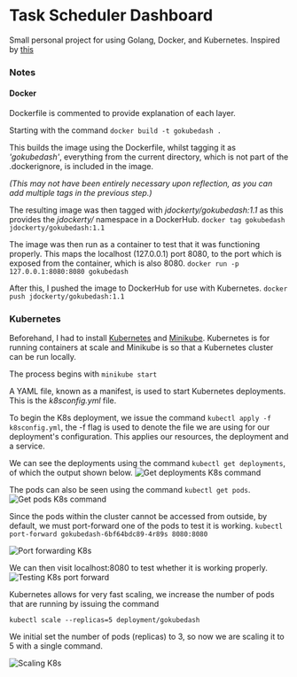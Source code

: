 # Task Scheduler Dashboard

Small personal project for using Golang, Docker, and Kubernetes. Inspired by [this](https://www.callicoder.com/deploy-containerized-go-app-kubernetes/)

### Notes

#### Docker

Dockerfile is commented to provide explanation of each layer.

Starting with the command `docker build -t gokubedash .`  

This builds the image using the Dockerfile, whilst tagging it as _'gokubedash'_, everything from the current directory, which is not part of the .dockerignore, is included in the image.

_(This may not have been entirely necessary upon reflection, as you can add multiple tags in the previous step.)_  


The resulting image was then tagged with _jdockerty/gokubedash:1.1_ as this provides the _jdockerty/_ namespace in a DockerHub. `docker tag gokubedash jdockerty/gokubedash:1.1`  


The image was then run as a container to test that it was functioning properly. This maps the localhost (127.0.0.1) port 8080, to the port which is exposed from the container, which is also 8080. `docker run -p 127.0.0.1:8080:8080 gokubedash`

After this, I pushed the image to DockerHub for use with Kubernetes. `docker push jdockerty/gokubedash:1.1`

### Kubernetes
Beforehand, I had to install [Kubernetes](https://kubernetes.io/docs/tasks/tools/install-kubectl/) and [Minikube](https://kubernetes.io/docs/tasks/tools/install-minikube/). Kubernetes is for running containers at scale and Minikube is so that a Kubernetes cluster can be run locally.

The process begins with `minikube start`

A YAML file, known as a manifest, is used to start Kubernetes deployments. This is the _k8sconfig.yml_ file.

To begin the K8s deployment, we issue the command `kubectl apply -f k8sconfig.yml`, the -f flag is used to denote the file we are using for our deployment's configuration. This applies our resources, the deployment and a service.

We can see the deployments using the command `kubectl get deployments`, of which the output shown below.
![Get deployments K8s command](https://github.com/jdockerty/taskschedulerdashboard/blob/master/k8simages/get%20deployments.png)

The pods can also be seen using the command `kubectl get pods`.
![Get pods K8s command](https://github.com/jdockerty/taskschedulerdashboard/blob/master/k8simages/get%20pods.png)

Since the pods within the cluster cannot be accessed from outside, by default, we must port-forward one of the pods to test it is working. `kubectl port-forward gokubedash-6bf64bdc89-4r89s 8080:8080`

![Port forwarding K8s](https://github.com/jdockerty/taskschedulerdashboard/blob/master/k8simages/port%20forward.png)

We can then visit localhost:8080 to test whether it is working properly.
![Testing K8s port forward](https://github.com/jdockerty/taskschedulerdashboard/blob/master/k8simages/port%20forward%20testing.png)

Kubernetes allows for very fast scaling, we increase the number of pods that are running by issuing the command 

`kubectl scale --replicas=5 deployment/gokubedash` 

We initial set the number of pods (replicas) to 3, so now we are scaling it to 5 with a single command.

![Scaling K8s](https://github.com/jdockerty/taskschedulerdashboard/blob/master/k8simages/scaling%20k8.png)
